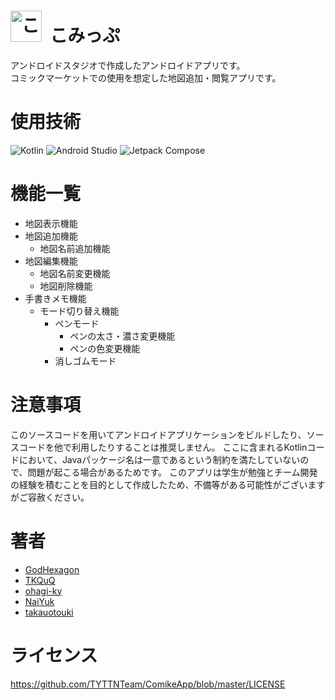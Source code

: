 # <img width="50" src="https://github.com/user-attachments/assets/fbb556f7-6234-4293-b388-b4a3cb9e3fac" alt="こみっぷのアイコン">&nbsp;&nbsp;こみっぷ

アンドロイドスタジオで作成したアンドロイドアプリです。  
コミックマーケットでの使用を想定した地図追加・閲覧アプリです。


# 使用技術

<img src="https://img.shields.io/badge/-Kotlin-000000.svg?logo=kotlin&style=for-the-badge" alt="Kotlin"> <img src="https://img.shields.io/badge/-Android_Studio-000000.svg?logo=androidstudio&logoColor=3DDC84&style=for-the-badge" alt="Android Studio"> <img src="https://img.shields.io/badge/-Jetpack_Compose-000000.svg?logo=jetpackcompose&logoColor=4285F4&style=for-the-badge" alt="Jetpack Compose">

# 機能一覧

- 地図表示機能
- 地図追加機能
  - 地図名前追加機能
- 地図編集機能
  - 地図名前変更機能
  - 地図削除機能
- 手書きメモ機能
  - モード切り替え機能
    - ペンモード
      - ペンの太さ・濃さ変更機能
      - ペンの色変更機能 
    - 消しゴムモード
    

# 注意事項

このソースコードを用いてアンドロイドアプリケーションをビルドしたり、ソースコードを他で利用したりすることは推奨しません。
ここに含まれるKotlinコードにおいて、Javaパッケージ名は一意であるという制約を満たしていないので、問題が起こる場合があるためです。
このアプリは学生が勉強とチーム開発の経験を積むことを目的として作成したため、不備等がある可能性がございますがご容赦ください。

# 著者

* [GodHexagon](https://github.com/GodHexagon)
* [TKQuQ](https://github.com/TKQuQ)
* [ohagi-ky](https://github.com/ohagi-ky)
* [NaiYuk](https://github.com/NaiYuk)
* [takauotouki](https://github.com/takauotouki)

# ライセンス
https://github.com/TYTTNTeam/ComikeApp/blob/master/LICENSE
